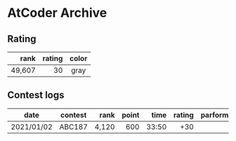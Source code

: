 # AtCoder Archive

## Rating

| rank | rating | color |
|---:|--:|:--:|
| 49,607 | 30 | gray |

## Contest logs

| date | contest | rank | point | time | rating | parformance |
|:---:|:--:|--:|--:|--:|--:|--:|
| 2021/01/02 | ABC187 | 4,120 | 600 | 33:50 | +30 | 564 |